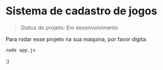 # Sistema de cadastro de jogos

> Status do projeto: Em desenvolvimento

Para rodar esse projeto na sua máquina, por favor digita:

```
node app.js
```

:)
